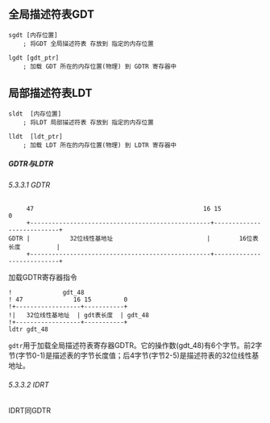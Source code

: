 ## 全局描述符表GDT

```assembly
sgdt [内存位置]
	; 将GDT 全局描述符表 存放到 指定的内存位置

lgdt [gdt_ptr]
	; 加载 GDT 所在的内存位置(物理) 到 GDTR 寄存器中
```

## 局部描述符表LDT

```assembly
sldt  [内存位置]
	; 将LDT 局部描述符表 存放到 指定的内存位置

lldt  [ldt_ptr]
	; 加载 LDT 所在的内存位置(物理) 到 LDTR 寄存器中
```



##### GDTR与LDTR

###### 5.3.3.1 GDTR

```register
     47                                               16 15                        0
     +--------------------------------------------------+---------------------------+
GDTR |           32位线性基地址                          |        16位表长度          |
     +--------------------------------------------------+---------------------------+
```

加载GDTR寄存器指令

```assembly
!	           gdt_48
! 47              16 15         0
!+------------------+-----------+
!|   32位线性基地址  | gdt表长度  | gdt_48
!+------------------+-----------+
ldtr gdt_48
```

`gdtr`用于加载全局描述符表寄存器GDTR。它的操作数(gdt_48)有6个字节。前2字节(字节0-1)是描述表的字节长度值；后4字节(字节2-5)是描述符表的32位线性基地址。

###### 5.3.3.2 IDRT

IDRT同GDTR
